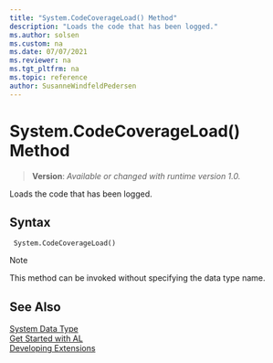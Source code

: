 ```yaml
---
title: "System.CodeCoverageLoad() Method"
description: "Loads the code that has been logged."
ms.author: solsen
ms.custom: na
ms.date: 07/07/2021
ms.reviewer: na
ms.tgt_pltfrm: na
ms.topic: reference
author: SusanneWindfeldPedersen
---
```

[//]: # (START>DO_NOT_EDIT)
[//]: # (IMPORTANT:Do not edit any of the content between here and the END>DO_NOT_EDIT.)
[//]: # (Any modifications should be made in the .xml files in the ModernDev repo.)
# System.CodeCoverageLoad() Method
> **Version**: _Available or changed with runtime version 1.0._

Loads the code that has been logged.


## Syntax
```AL
 System.CodeCoverageLoad()
```
> [!NOTE]
> This method can be invoked without specifying the data type name.



[//]: # (IMPORTANT: END>DO_NOT_EDIT)
## See Also
[System Data Type](system-data-type.md)  
[Get Started with AL](../../devenv-get-started.md)  
[Developing Extensions](../../devenv-dev-overview.md)